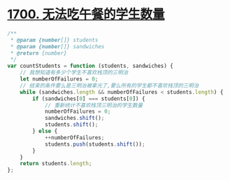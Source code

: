 
# [1700. 无法吃午餐的学生数量](https://leetcode-cn.com/problems/number-of-students-unable-to-eat-lunch/)

```javascript
/**
 * @param {number[]} students
 * @param {number[]} sandwiches
 * @return {number}
 */
var countStudents = function (students, sandwiches) {
    // 我想知道有多少个学生不喜欢栈顶的三明治
    let numberOfFailures = 0;
    // 结束的条件要么是三明治被拿光了,要么所有的学生都不喜欢栈顶的三明治
    while (sandwiches.length && numberOfFailures < students.length) {
        if (sandwiches[0] === students[0]) {
            // 重新统计不喜欢栈顶三明治的学生数量
            numberOfFailures = 0;
            sandwiches.shift();
            students.shift();
        } else {
            ++numberOfFailures;
            students.push(students.shift());
        }
    }
    return students.length;
};  
```
